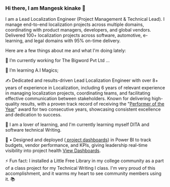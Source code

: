 ### Hi there, I am Mangesk kinake 👋

I am a Lead Localization Engineer (Project Management & Technical Lead). I manage end-to-end localization projects across multiple domains, coordinating with product managers, developers, and global vendors. 
Delivered 100+ localization projects across software, automotive, e-learning, and legal domains with 95% on-time delivery.

Here are a few things about me and what I'm doing lately:

🔭 I’m currently working for The Bigword Pvt Ltd ...

🚀 I’m learning A.I Magics;

✍️ Dedicated and results-driven Lead Localization Engineer with over 8+ years of experience in Localization, including 6 years of relevant experience in managing localization projects, coordinating teams, and facilitating effective communication between stakeholders. Known for delivering high-quality results, with a proven track record of receiving the "<a href="https://github.com/Mkinake/Mkinake/blob/main/IMG_0514.jpeg">Performer of the Year</a>" award for two consecutive years, showcasing consistent excellence and dedication to success. 

🌱 I am a lover of learning, and I'm currently learning myself DITA and software technical Writing.

🐙 •	Designed and deployed (<a href="https://github.com/Mkinake/Mkinake/blob/main/Bigword_project.pbix"> project dashboards</a>) in Power BI to track budgets, vendor performance, and KPIs, giving leadership real-time visibility into project health <a href="https://github.com/Mkinake/Mkinake/blob/main/Dashboard_Screen_shot.png">View Dashboards</a>.

⚡ Fun fact: I installed a Little Free Library in my college community as a part of a class project for my Technical Writing I class. I'm very proud of this accomplishment, and it warms my heart to see community members using it. 📚
